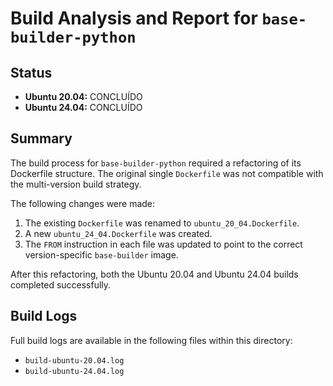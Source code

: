 # Build Analysis and Report for `base-builder-python`

## Status

*   **Ubuntu 20.04:** CONCLUÍDO
*   **Ubuntu 24.04:** CONCLUÍDO

## Summary

The build process for `base-builder-python` required a refactoring of its Dockerfile structure. The original single `Dockerfile` was not compatible with the multi-version build strategy.

The following changes were made:
1.  The existing `Dockerfile` was renamed to `ubuntu_20_04.Dockerfile`.
2.  A new `ubuntu_24_04.Dockerfile` was created.
3.  The `FROM` instruction in each file was updated to point to the correct version-specific `base-builder` image.

After this refactoring, both the Ubuntu 20.04 and Ubuntu 24.04 builds completed successfully.

## Build Logs

Full build logs are available in the following files within this directory:
*   `build-ubuntu-20.04.log`
*   `build-ubuntu-24.04.log`
